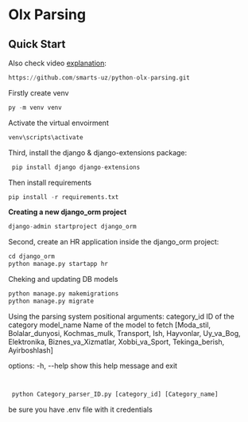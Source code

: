 # Olx Parsing

## Quick Start



Also check video [explanation](https://t.me/c/1928723945/46379/49933):





```python
https://github.com/smarts-uz/python-olx-parsing.git
```
 Firstly create venv 
 ```python
py -m venv venv
```
 Activate the virtual envoirment
```python 
venv\scripts\activate 
```
 Third, install the django & django-extensions package:
```python 
 pip install django django-extensions  
 ```
 Then install requirements
```python
pip install -r requirements.txt
```
**Creating a new django_orm  project**
```python
django-admin startproject django_orm
```
Second, create an HR application inside the django_orm project:
```python
cd django_orm
python manage.py startapp hr
```
Cheking and updating DB models
```python 
python manage.py makemigrations
python manage.py migrate
```
Using the parsing system
positional arguments:
  category_id  ID of the category
  model_name   Name of the model to fetch [Moda_stil, Bolalar_dunyosi, Kochmas_mulk, Transport, Ish, Hayvonlar, Uy_va_Bog, Elektronika, Biznes_va_Xizmatlar, Xobbi_va_Sport, Tekinga_berish, Ayirboshlash]

options:
  -h, --help   show this help message and exit
```python


 python Category_parser_ID.py [category_id] [Category_name]
```
be sure you have .env file with it credentials














